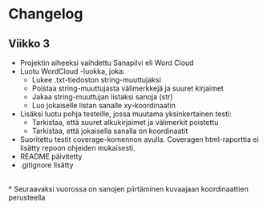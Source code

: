 # Changelog

## Viikko 3
* Projektin aiheeksi vaihdettu Sanapilvi eli Word Cloud
* Luotu WordCloud -luokka, joka:
  * Lukee .txt-tiedoston string-muuttujaksi
  * Poistaa string-muuttujasta välimerkkejä ja suuret kirjaimet
  * Jakaa string-muuttujan listaksi sanoja (str)
  * Luo jokaiselle listan sanalle xy-koordinaatin
* Lisäksi luotu pohja testeille, jossa muutama yksinkertainen testi:
  * Tarkistaa, että suuret alkukirjaimet ja välimerkit poistettu
  * Tarkistaa, että jokaisella sanalla on koordinaatit
* Suoritettu testit coverage-komennon avulla. Coveragen html-raporttia ei lisätty repoon ohjeiden mukaisesti.
* README päivitetty
* .gitignore lisätty
<br />
* Seuraavaksi vuorossa on sanojen piirtäminen kuvaajaan koordinaattien perusteella
